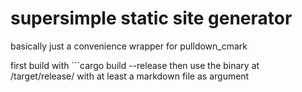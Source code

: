 # supersimple static site generator

basically just a convenience wrapper for pulldown_cmark

first build with ```cargo build --release
then use the binary at /target/release/ with at least a markdown file as argument 
